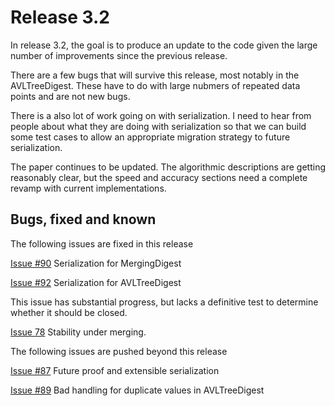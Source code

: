 Release 3.2
===========
In release 3.2, the goal is to produce an update to the code given the large number of improvements since the previous release.

There are a few bugs that will survive this release, most notably in the AVLTreeDigest. These have to do with large nubmers of repeated data points and are not new bugs.
 
There is a also lot of work going on with serialization. I need to hear from people about  what they are doing with serialization so that we can build some test cases to allow an appropriate migration strategy to future serialization.

The paper continues to be updated. The algorithmic descriptions are getting reasonably clear, but the speed and accuracy sections need a complete revamp with current implementations.


Bugs, fixed and known
----

The following issues are fixed in this release

[Issue #90](https://github.com/tdunning/t-digest/issues/90) Serialization for MergingDigest

[Issue #92](https://github.com/tdunning/t-digest/issues/92) Serialization for AVLTreeDigest

This issue has substantial progress, but lacks a definitive test to determine whether it should be closed.

[Issue 78](https://github.com/tdunning/t-digest/issues/78) Stability under merging.

The following issues are pushed beyond this release

[Issue #87](https://github.com/tdunning/t-digest/issues/87) Future proof and extensible serialization

[Issue #89](https://github.com/tdunning/t-digest/issues/89) Bad handling for duplicate values in AVLTreeDigest

